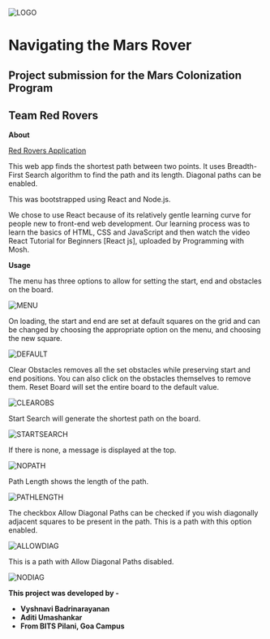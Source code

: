 ![LOGO](./public/Images/logo.png)

# Navigating the Mars Rover

## Project submission for the Mars Colonization Program

## Team Red Rovers

**About**

[Red Rovers Application](https://aditi-uma.github.io/Red-Rovers/)

This web app finds the shortest path between two points. It uses Breadth-First Search algorithm to find the path and its length. Diagonal paths can be enabled.

This was bootstrapped using React and Node.js.

We chose to use React because of its relatively gentle learning curve for people new to front-end web development. Our learning process was to learn the basics of HTML, CSS and JavaScript and then watch the video React Tutorial for Beginners [React js], uploaded by Programming with Mosh.

**Usage**

The menu has three options to allow for setting the start, end and obstacles on the board.

![MENU](./public/Images/menu.png)

On loading, the start and end are set at default squares on the grid and can be changed by choosing the appropriate option on the menu, and choosing the new square.

![DEFAULT](./public/Images/board.png)

Clear Obstacles removes all the set obstacles while preserving start and end positions. You can also click on the obstacles themselves to remove them. Reset Board will set the entire board to the default value.

![CLEAROBS](./public/Images/clearobs.png)

Start Search will generate the shortest path on the board.

![STARTSEARCH](./public/Images/path.png)

If there is none, a message is displayed at the top.

![NOPATH](./public/Images/no-path.png)

Path Length shows the length of the path.

![PATHLENGTH](./public/Images/len.png)

The checkbox Allow Diagonal Paths can be checked if you wish diagonally adjacent squares to be present in the path. This is a path with this option enabled.

![ALLOWDIAG](./public/Images/diag.png)

This is a path with Allow Diagonal Paths disabled.

![NODIAG](./public/Images/board-nodiag.png)

**This project was developed by -**

- **Vyshnavi Badrinarayanan**
- **Aditi Umashankar**
- **From BITS Pilani, Goa Campus**
